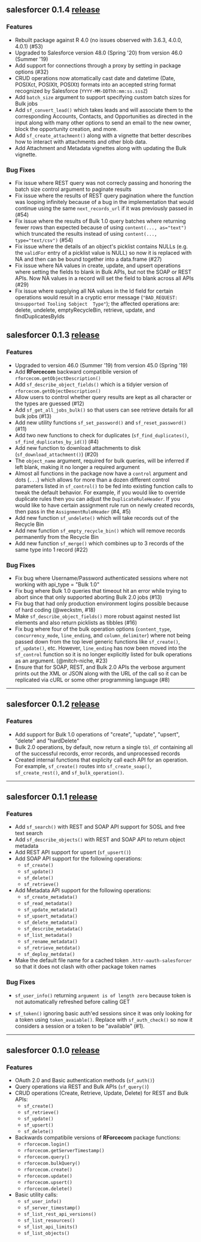 ## salesforcer 0.1.4 [release](https://github.com/StevenMMortimer/salesforcer/releases/tag/v0.1.4)

### Features

  * Rebuilt package against R 4.0 (no issues observed with 3.6.3, 4.0.0, 4.0.1) (#53)
  * Upgraded to Salesforce version 48.0 (Spring '20) from version 46.0 (Summer '19)
  * Add support for connections through a proxy by setting in package options (#32)
  * CRUD operations now atomatically cast date and datetime (Date, POSIXct, POSIXlt, POSIXt) 
  formats into an accepted string format recognized by Salesforce (`YYYY-MM-DDThh:mm:ss.sssZ`)
  * Add `batch_size` argument to support specifying custom batch sizes for Bulk jobs
  * Add `sf_convert_lead()` which takes leads and will associate them to the corresponding 
  Accounts, Contacts, and Opportunities as directed in the input along with many other 
  options to send an email to the new owner, block the opportunity creation, and more.  
  * Add `sf_create_attachment()` along with a vignette that better describes how to 
  interact with attachments and other blob data.  
  * Add Attachment and Metadata vignettes along with updating the Bulk vignette.
  
### Bug Fixes

  * Fix issue where REST query was not correcly passing and honoring the batch 
  size control argument to paginate results
  * Fix issue where the results of REST query pagination where the function was 
  looping infinitely because of a bug in the implementation that would continue 
  using the same `next_records_url` if it was previously passed in (#54)
  * Fix issue where the results of Bulk 1.0 query batches where returning 
  fewer rows than expected because of using `content(..., as="text")` which truncated 
  the results instead of using `content(..., type="text/csv")` (#54)
  * Fix issue where the details of an object's picklist contains NULLs (e.g. the 
  `validFor` entry of a picklist value is NULL) so now it is replaced with NA and 
  then can be bound together into a data.frame (#27)
  * Fix issue where NA values in create, update, and upsert operations where setting 
  the fields to blank in Bulk APIs, but not the SOAP or REST APIs. Now NA values in 
  a record will set the field to blank across all APIs (#29)
  * Fix issue where supplying all NA values in the Id field for certain operations 
  would result in a cryptic error message (`"BAD_REQUEST: Unsupported Tooling Sobject 
  Type"`); the affected operations are: delete, undelete, emptyRecycleBin, retrieve, 
  update, and findDuplicatesByIds

## salesforcer 0.1.3 [release](https://github.com/StevenMMortimer/salesforcer/releases/tag/v0.1.3)

### Features

  * Upgraded to version 46.0 (Summer '19) from version 45.0 (Spring '19)
  * Add **RForcecom** backward compatibile version of `rforcecom.getObjectDescription()`
  * Add `sf_describe_object_fields()` which is a tidyier version of `rforcecom.getObjectDescription()`
  * Allow users to control whether query results are kept as all character or the 
  types are guessed (#12)
  * Add `sf_get_all_jobs_bulk()` so that users can see retrieve details for all 
  bulk jobs (#13)
  * Add new utility functions `sf_set_password()` and `sf_reset_password()` (#11)
  * Add two new functions to check for duplicates (`sf_find_duplicates()`, `sf_find_duplicates_by_id()`) (#4)
  * Add new function to download attachments to disk (`sf_download_attachment()`) (#20)
  * The `object_name` argument, required for bulk queries, will be inferred if left blank, 
  making it no longer a required argument
  * Almost all functions in the package now have a `control` argument and dots (`...`) which 
  allows for more than a dozen different control parameters listed in `sf_control()` to be 
  fed into existing function calls to tweak the default behavior. For example, if you would 
  like to override duplicate rules then you can adjust the `DuplicateRuleHeader`. If you 
  would like to have certain assignment rule run on newly created records, then pass in the 
  `AssignmentRuleHeader` (#4, #5)
  * Add new function `sf_undelete()` which will take records out of the Recycle Bin
  * Add new function `sf_empty_recycle_bin()` which will remove records permanently 
  from the Recycle Bin
  * Add new function `sf_merge()` which combines up to 3 records of the same type 
  into 1 record (#22)
  
### Bug Fixes

  * Fix bug where Username/Password authenticated sessions where not working with 
  api_type = "Bulk 1.0"
  * Fix bug where Bulk 1.0 queries that timeout hit an error while trying to abort 
  since that only supported aborting Bulk 2.0 jobs (#13)
  * Fix bug that had only production environment logins possible because of hard 
  coding (@weckstm, #18)
  * Make `sf_describe_object_fields()` more robust against nested list elements and 
  also return picklists as tibbles (#16)
  * Fix bug where four of the bulk operation options (`content_type`, `concurrency_mode`, 
  `line_ending`, and `column_delimiter`) where not being passed down from 
  the top level generic functions like `sf_create()`, `sf_update()`, etc. However, 
  `line_ending` has now been moved into the `sf_control` function so it is no longer 
  explicitly listed for bulk operations as an argument. (@mitch-niche, #23)
  * Ensure that for SOAP, REST, and Bulk 2.0 APIs the verbose argument prints out 
  the XML or JSON along with the URL of the call so it can be replicated via cURL or 
  some other programming language (#8)
  
---
  
## salesforcer 0.1.2 [release](https://github.com/StevenMMortimer/salesforcer/releases/tag/v0.1.2)

### Features

  * Add support for Bulk 1.0 operations of "create", "update", "upsert", "delete" and "hardDelete"
  * Bulk 2.0 operations, by default, now return a single `tbl_df` containing all 
  of the successful records, error records, and unprocessed records
  * Created internal functions that explicity call each API for an operation. For 
  example, `sf_create()` routes into `sf_create_soap()`, `sf_create_rest()`, and 
  `sf_bulk_operation()`.

---

## salesforcer 0.1.1 [release](https://github.com/StevenMMortimer/salesforcer/releases/tag/v0.1.1)

### Features

  * Add `sf_search()` with REST and SOAP API support for SOSL and free text search
  * Add `sf_describe_objects()` with REST and SOAP API to return object metadata
  * Add REST API support for upsert (`sf_upsert()`)
  * Add SOAP API support for the following operations:
    * `sf_create()`
    * `sf_update()`
    * `sf_delete()`
    * `sf_retrieve()`
  * Add Metadata API support for the following operations:
    * `sf_create_metadata()`
    * `sf_read_metadata()`
    * `sf_update_metadata()`
    * `sf_upsert_metadata()`
    * `sf_delete_metadata()`
    * `sf_describe_metadata()`
    * `sf_list_metadata()`
    * `sf_rename_metadata()`
    * `sf_retrieve_metdata()`
    * `sf_deploy_metdata()`
  * Make the default file name for a cached token `.httr-oauth-salesforcer` so that 
  it does not clash with other package token names

### Bug Fixes

  * `sf_user_info()` returning `argument is of length zero` because token is not 
automatically refreshed before calling GET

  * `sf_token()` ignoring basic auth'ed sessions since it was only looking for a token 
using `token_avaiable()`. Replace with `sf_auth_check()` so now it considers a 
session or a token to be "available" (#1).

---

## salesforcer 0.1.0 [release](https://github.com/StevenMMortimer/salesforcer/releases/tag/v0.1.0)

### Features

  * OAuth 2.0 and Basic authentication methods (`sf_auth()`)
  * Query operations via REST and Bulk APIs (`sf_query()`)
  * CRUD operations (Create, Retrieve, Update, Delete) for REST and Bulk APIs: 
    * `sf_create()`
    * `sf_retrieve()`
    * `sf_update()` 
    * `sf_upsert()`
    * `sf_delete()`
  * Backwards compatibile versions of **RForcecom** package functions:
    * `rforcecom.login()` 
    * `rforcecom.getServerTimestamp()`
    * `rforcecom.query()`
    * `rforcecom.bulkQuery()`
    * `rforcecom.create()`
    * `rforcecom.update()`
    * `rforcecom.upsert()`
    * `rforcecom.delete()`
  * Basic utility calls: 
    * `sf_user_info()`
    * `sf_server_timestamp()`
    * `sf_list_rest_api_versions()`
    * `sf_list_resources()`
    * `sf_list_api_limits()`
    * `sf_list_objects()`
